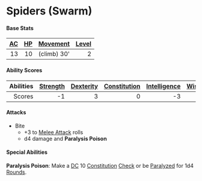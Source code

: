 # Spiders (Swarm)

#### Base Stats

| [AC](../../../Player%20Characters/Derived%20Statistics/Armor%20Class.md) | [HP](../../../Player%20Characters/Derived%20Statistics/Health%20Points.md) | [Movement](../../../Game%20Procedures/Movement.md) | [Level](../../../Player%20Characters/Derived%20Statistics/Level.md) |
| -----------------------------------------------------------------------: | -------------------------------------------------------------------------: | -------------------------------------------------: | ------------------------------------------------------------------: |
|                                                                       13 |                                                                         10 |                                        (climb) 30' |                                                                   2 |
#### Ability Scores

| Abilities | [Strength](../../../Player%20Characters/Chosen%20Statistics/Strength.md) | [Dexterity](../../../Player%20Characters/Chosen%20Statistics/Dexterity.md) | [Constitution](../../../Player%20Characters/Chosen%20Statistics/Constitution.md) | [Intelligence](../../../Player%20Characters/Chosen%20Statistics/Intelligence.md) | [Wisdom](../../../Player%20Characters/Chosen%20Statistics/Wisdom.md)<br> | [Charisma](../../../Player%20Characters/Chosen%20Statistics/Charisma.md)<br> |
| --------: | -----------------------------------------------------------------------: | -------------------------------------------------------------------------: | -------------------------------------------------------------------------------: | -------------------------------------------------------------------------------: | -----------------------------------------------------------------------: | ---------------------------------------------------------------------------: |
|    Scores |                                                                       -1 |                                                                          3 |                                                                                0 |                                                                               -3 |                                                                        1 |                                                                           -3 |
#### Attacks
- Bite
	- +3 to [Melee Attack](../../../Game%20Procedures/Melee%20Attack.md) rolls
	- d4 damage and **Paralysis Poison**
#### Special Abilities
**Paralysis Poison**: Make a [DC](../../../Game%20Procedures/DC.md) 10 [Constitution](../../../Player%20Characters/Chosen%20Statistics/Constitution.md) [Check](../../../Game%20Procedures/Check.md) or be [Paralyzed](../../../Conditions/Paralyzed.md) for 1d4 [Rounds](../../../Game%20Procedures/Round.md).